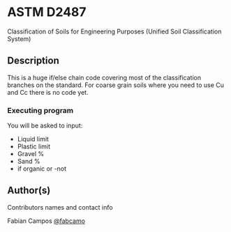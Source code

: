 # ASTM D2487

Classification of Soils for Engineering Purposes (Unified Soil Classification System)

## Description

This is a huge if/else chain code covering most of the classification branches on the standard. For coarse grain soils where you need to use Cu and Cc there is no code yet.

### Executing program

You will be asked to input:

* Liquid limit
* Plastic limit
* Gravel %
* Sand %
* if organic or -not

## Author(s)

Contributors names and contact info

Fabian Campos 
[@fabcamo](https://twitter.com/fabcamo)
